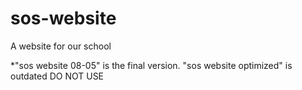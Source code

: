 # sos-website
A website for our school

*"sos website 08-05" is the final version. "sos website optimized" is outdated DO NOT USE
